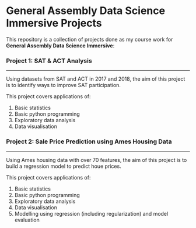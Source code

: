 # General Assembly Data Science Immersive Projects

This repository is a collection of projects done as my course work for **General Assembly Data Science Immersive**:


### Project 1: SAT & ACT Analysis
------

Using datasets from SAT and ACT in 2017 and 2018, the aim of this project is to identify ways to improve SAT participation.

This project covers applications of:
1. Basic statistics
2. Basic python programming
3. Exploratory data analysis
4. Data visualisation


### Project 2: Sale Price Prediction using Ames Housing Data
------

Using Ames housing data with over 70 features, the aim of this project is to build a regression model to predict houe prices.

This project covers applications of:
1. Basic statistics
2. Basic python programming
3. Exploratory data analysis
4. Data visualisation
5. Modelling using regression (including regularization) and model evaluation
